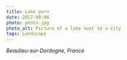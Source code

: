 ```yaml
---
title: Lake porn
date: 2017-08-06
photo: photo.jpg
photo_alt: Picture of a lake next to a city
tags: Landscape
---
```


*Beaulieu-sur-Dordogne, France*
